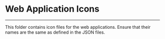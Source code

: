 # Web Application Icons
-------------------------------

This folder contains icon files for the web applications. Ensure that their names are the same as defined in the JSON files.
